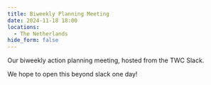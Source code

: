 ```yaml
---
title: Biweekly Planning Meeting
date: 2024-11-18 18:00
locations:
  - The Netherlands
hide_form: false
---
```

Our biweekly action planning meeting, hosted from the TWC Slack.

We hope to open this beyond slack one day!
